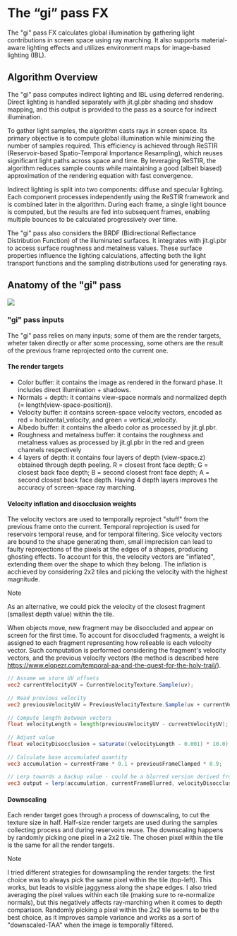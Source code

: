 # The “gi” pass FX

The "gi" pass FX calculates global illumination by gathering light contributions in screen space using ray marching. It also supports material-aware lighting effects and utilizes environment maps for image-based lighting (IBL).

## Algorithm Overview

The "gi" pass computes indirect lighting and IBL using deferred rendering. Direct lighting is handled separately with jit.gl.pbr shading and shadow mapping, and this output is provided to the pass as a source for indirect illumination.

To gather light samples, the algorithm casts rays in screen space. Its primary objective is to compute global illumination while minimizing the number of samples required. This efficiency is achieved through ReSTIR (Reservoir-based Spatio-Temporal Importance Resampling), which reuses significant light paths across space and time. By leveraging ReSTIR, the algorithm reduces sample counts while maintaining a good (albeit biased) approximation of the rendering equation with fast convergence.

Indirect lighting is split into two components: diffuse and specular lighting. Each component processes independently using the ReSTIR framework and is combined later in the algorithm. During each frame, a single light bounce is computed, but the results are fed into subsequent frames, enabling multiple bounces to be calculated progressively over time.

The "gi" pass also considers the BRDF (Bidirectional Reflectance Distribution Function) of the illuminated surfaces. It integrates with jit.gl.pbr to access surface roughness and metalness values. These surface properties influence the lighting calculations, affecting both the light transport functions and the sampling distributions used for generating rays.

## Anatomy of the "gi" pass

![](./images/algorithm-scheme.png)

### "gi" pass inputs

The "gi" pass relies on many inputs; some of them are the render targets, wheter taken directly or after some processing, some others are the result of the previous frame reprojected onto the current one.

#### The render targets

- Color buffer: it contains the image as rendered in the forward phase. It includes direct illumination + shadows.
- Normals + depth: it contains view-space normals and normalized depth (= length(view-space-position)).
- Velocity buffer: it contains screen-space velocity vectors, encoded as red = horizontal_velocity, and green = vertical_velocity.
- Albedo buffer: it contains the albedo color as processed by jit.gl.pbr.
- Roughness and metalness buffer: it contains the roughness and metalness values as processed by jit.gl.pbr in the red and green channels respectively
- 4 layers of depth: it contains four layers of depth (view-space.z) obtained through depth peeling. R = closest front face depth; G = closest back face depth; B = second closest front face depth; A = second closest back face depth. Having 4 depth layers improves the accuracy of screen-space ray marching.

#### Velocity inflation and disocclusion weights

The velocity vectors are used to temporally reproject "stuff" from the previous frame onto the current. Temporal reprojection is used for reservoirs temporal reuse, and for temporal filtering. Sice velocity vectors are bound to the shape generating them, small imprecision can lead to faulty reprojections of the pixels at the edges of a shapes, producing ghosting effects. To account for this, the velocity vectors are "inflated", extending them over the shape to which they belong. The inflation is acchieved by considering 2x2 tiles and picking the velocity with the highest magnitude.

>[!NOTE]
> As an alternative, we could pick the velocity of the closest fragment (smallest depth value) within the tile.

When objects move, new fragment may be disoccluded and appear on screen for the first time. To account for disoccluded fragments, a weight is assigned to each fragment representing how relieable is each velocity vector. Such computation is performed considering the fragment's velocity vectors, and the previous velocity vectors (the method is described here https://www.elopezr.com/temporal-aa-and-the-quest-for-the-holy-trail/).

```glsl
// Assume we store UV offsets
vec2 currentVelocityUV = CurrentVelocityTexture.Sample(uv);
 
// Read previous velocity
vec2 previousVelocityUV = PreviousVelocityTexture.Sample(uv + currentVelocityUV);
 
// Compute length between vectors
float velocityLength = length(previousVelocityUV - currentVelocityUV);
 
// Adjust value
float velocityDisocclusion = saturate((velocityLength - 0.001) * 10.0);
 
// Calculate base accumulated quantity
vec3 accumulation = currentFrame * 0.1 + previousFrameClamped * 0.9;
 
// Lerp towards a backup value - could be a blurred version derived from the neighborhood
vec3 output = lerp(accumulation, currentFrameBlurred, velocityDisocclusion);
```

#### Downscaling

Each render target goes through a process of downscaling, to cut the texture size in half. Half-size render targets are used during the samples collecting process and during reservoirs reuse. The downscaling happens by randomly picking one pixel in a 2x2 tile. The chosen pixel within the tile is the same for all the render targets. 

>[!NOTE]
> I tried different strategies for downsampling the render targets: the first choice was to always pick the same pixel within the tile (top-left). This works, but leads to visible jaggyness along the shape edges. I also tried averaging the pixel values within each tile (making sure to re-normalize normals), but this negatively affects ray-marching when it comes to depth comparison. Randomly picking a pixel within the 2x2 tile seems to be the best choice, as it improves sample variance and works as a sort of "downscaled-TAA" when the image is temporally filtered.
